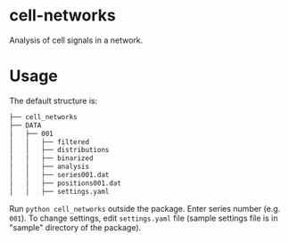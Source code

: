 # cell-networks
Analysis of cell signals in a network.

# Usage
The default structure is:

```bash
├── cell_networks
├── DATA
│   ├── 001
│   │   ├── filtered
│   │   ├── distributions
│   │   ├── binarized
│   │   ├── analysis
│   │   ├── series001.dat
│   │   ├── positions001.dat
│   │   ├── settings.yaml
```

Run ```python cell_networks``` outside the package. Enter series number (e.g. ```001```). To change settings, edit ```settings.yaml``` file (sample settings file is in "sample" directory of the package).
